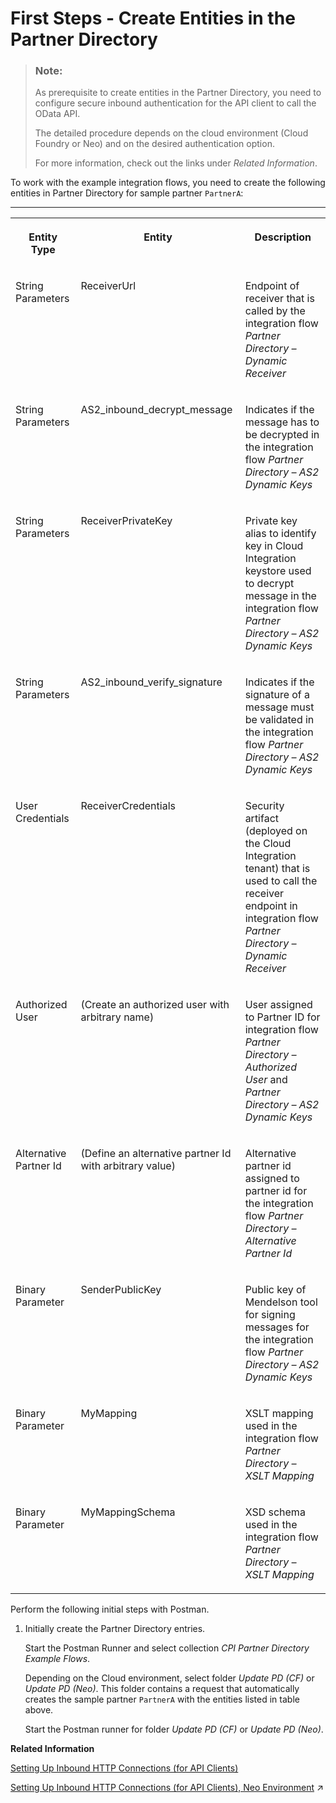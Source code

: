 <!-- loiod32359a67e444c6e899084577e041a0a -->

# First Steps - Create Entities in the Partner Directory

> ### Note:  
> As prerequisite to create entities in the Partner Directory, you need to configure secure inbound authentication for the API client to call the OData API.
> 
> The detailed procedure depends on the cloud environment \(Cloud Foundry or Neo\) and on the desired authentication option.
> 
> For more information, check out the links under *Related Information*.



To work with the example integration flows, you need to create the following entities in Partner Directory for sample partner `PartnerA`:

****


<table>
<tr>
<th valign="top">

Entity Type



</th>
<th valign="top">

Entity



</th>
<th valign="top">

Description



</th>
</tr>
<tr>
<td valign="top">

String Parameters



</td>
<td valign="top">

ReceiverUrl



</td>
<td valign="top">

Endpoint of receiver that is called by the integration flow *Partner Directory – Dynamic Receiver*



</td>
</tr>
<tr>
<td valign="top">

String Parameters



</td>
<td valign="top">

AS2\_inbound\_decrypt\_message



</td>
<td valign="top">

Indicates if the message has to be decrypted in the integration flow *Partner Directory – AS2 Dynamic Keys* 



</td>
</tr>
<tr>
<td valign="top">

String Parameters



</td>
<td valign="top">

ReceiverPrivateKey



</td>
<td valign="top">

Private key alias to identify key in Cloud Integration keystore used to decrypt message in the integration flow *Partner Directory – AS2 Dynamic Keys* 



</td>
</tr>
<tr>
<td valign="top">

String Parameters



</td>
<td valign="top">

AS2\_inbound\_verify\_signature



</td>
<td valign="top">

Indicates if the signature of a message must be validated in the integration flow *Partner Directory – AS2 Dynamic Keys* 



</td>
</tr>
<tr>
<td valign="top">

User Credentials



</td>
<td valign="top">

ReceiverCredentials



</td>
<td valign="top">

Security artifact \(deployed on the Cloud Integration tenant\) that is used to call the receiver endpoint in integration flow *Partner Directory – Dynamic Receiver* 



</td>
</tr>
<tr>
<td valign="top">

Authorized User



</td>
<td valign="top">

\(Create an authorized user with arbitrary name\)



</td>
<td valign="top">

User assigned to Partner ID for integration flow *Partner Directory – Authorized User* and *Partner Directory – AS2 Dynamic Keys* 



</td>
</tr>
<tr>
<td valign="top">

Alternative Partner Id



</td>
<td valign="top">

\(Define an alternative partner Id with arbitrary value\)



</td>
<td valign="top">

Alternative partner id assigned to partner id for the integration flow *Partner Directory – Alternative Partner Id* 



</td>
</tr>
<tr>
<td valign="top">

Binary Parameter



</td>
<td valign="top">

SenderPublicKey



</td>
<td valign="top">

Public key of Mendelson tool for signing messages for the integration flow *Partner Directory – AS2 Dynamic Keys* 



</td>
</tr>
<tr>
<td valign="top">

Binary Parameter



</td>
<td valign="top">

MyMapping



</td>
<td valign="top">

XSLT mapping used in the integration flow *Partner Directory – XSLT Mapping* 



</td>
</tr>
<tr>
<td valign="top">

Binary Parameter



</td>
<td valign="top">

MyMappingSchema



</td>
<td valign="top">

XSD schema used in the integration flow *Partner Directory – XSLT Mapping* 



</td>
</tr>
</table>

Perform the following initial steps with Postman.

1.  Initially create the Partner Directory entries.

    Start the Postman Runner and select collection *CPI Partner Directory Example Flows*.

    Depending on the Cloud environment, select folder *Update PD \(CF\)* or *Update PD \(Neo\)*. This folder contains a request that automatically creates the sample partner `PartnerA` with the entities listed in table above.

    Start the Postman runner for folder *Update PD \(CF\)* or *Update PD \(Neo\)*.


**Related Information**  


[Setting Up Inbound HTTP Connections \(for API Clients\)](../40-RemoteSystems/setting-up-inbound-http-connections-for-api-clients-8db3d51.md "An application programming interface (API) allows you to access Cloud Integration data, for example, monitoring data.")

[Setting Up Inbound HTTP Connections (for API Clients), Neo Environment](https://help.sap.com/viewer/368c481cd6954bdfa5d0435479fd4eaf/Cloud/en-US/fbae09c89d9246f88149c5293c96ab5f.html "") :arrow_upper_right:

